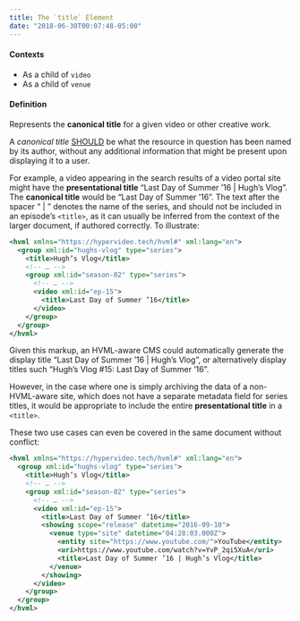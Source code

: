```yaml
---
title: The `title` Element
date: "2018-06-30T00:07:48-05:00"
---
```


#### Contexts

- As a child of `video`
- As a child of `venue`

#### Definition

Represents the <b>canonical title</b> for a given video or other creative work.

A <dfn>canonical title</dfn> [SHOULD](https://tools.ietf.org/html/rfc2119#section-3) be what the resource in question has been named by its author, without any additional information that might be present upon displaying it to a user.

For example, a video appearing in the search results of a video portal site might have the <b>presentational title</b> “Last Day of Summer ’16 | Hugh’s Vlog”. The <b>canonical title</b> would be “Last Day of Summer ’16”. The text after the spacer “ | ” denotes the name of the series, and should not be included in an episode’s `<title>`, as it can usually be inferred from the context of the larger document, if authored correctly. To illustrate:

```xml
<hvml xmlns="https://hypervideo.tech/hvml#" xml:lang="en">
  <group xml:id="hughs-vlog" type="series">
    <title>Hugh’s Vlog</title>
    <!-- … -->
    <group xml:id="season-02" type="series">
      <!-- … -->
      <video xml:id="ep-15">
        <title>Last Day of Summer ’16</title>
      </video>
    </group>
  </group>
</hvml>
```

Given this markup, an <abbr>HVML</abbr>-aware <abbr>CMS</abbr> could automatically generate the display title “Last Day of Summer ’16 | Hugh’s Vlog”, or alternatively display titles such “Hugh’s Vlog #15: Last Day of Summer ’16”.

However, in the case where one is simply archiving the data of a non-<abbr>HVML</abbr>-aware site, which does not have a separate metadata field for series titles, it would be appropriate to include the entire <b>presentational title</b> in a `<title>`.

These two use cases can even be covered in the same document without conflict:

```xml
<hvml xmlns="https://hypervideo.tech/hvml#" xml:lang="en">
  <group xml:id="hughs-vlog" type="series">
    <title>Hugh’s Vlog</title>
    <!-- … -->
    <group xml:id="season-02" type="series">
      <!-- … -->
      <video xml:id="ep-15">
        <title>Last Day of Summer ’16</title>
        <showing scope="release" datetime="2016-09-10">
          <venue type="site" datetime="04:28:03.000Z">
            <entity site="https://www.youtube.com/">YouTube</entity>
            <uri>https://www.youtube.com/watch?v=YvP_2qi5XuA</uri>
            <title>Last Day of Summer ’16 | Hugh’s Vlog</title>
          </venue>
        </showing>
      </video>
    </group>
  </group>
</hvml>
```
